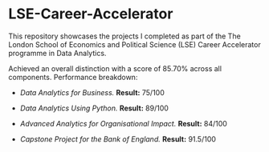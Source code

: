 # LSE-Career-Accelerator
This repository showcases the projects I completed as part of the The London School of Economics and Political Science (LSE) Career Accelerator programme in Data Analytics.

Achieved an overall distinction with a score of 85.70% across all components. Performance breakdown:

- *Data Analytics for Business.* **Result:** 75/100

- *Data Analytics Using Python.* **Result:** 89/100

- *Advanced Analytics for Organisational Impact.* **Result:** 84/100

- *Capstone Project for the Bank of England.* **Result:** 91.5/100
